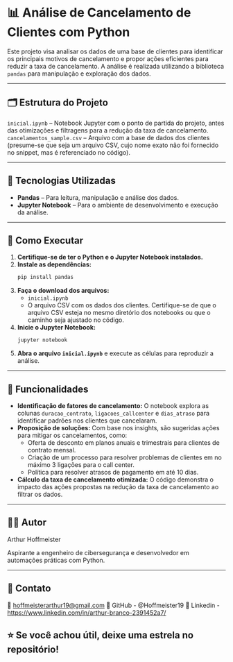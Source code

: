# 📊 Análise de Cancelamento de Clientes com Python

Este projeto visa analisar os dados de uma base de clientes para identificar os principais motivos de cancelamento e propor ações eficientes para reduzir a taxa de cancelamento. A análise é realizada utilizando a biblioteca `pandas` para manipulação e exploração dos dados.

---

## 🗂️ Estrutura do Projeto

`inicial.ipynb` – Notebook Jupyter com o ponto de partida do projeto, antes das otimizações e filtragens para a redução da taxa de cancelamento.
`cancelamentos_sample.csv` – Arquivo com a base de dados dos clientes (presume-se que seja um arquivo CSV, cujo nome exato não foi fornecido no snippet, mas é referenciado no código).

---

## 🔧 Tecnologias Utilizadas

* **Pandas** – Para leitura, manipulação e análise dos dados.
* **Jupyter Notebook** – Para o ambiente de desenvolvimento e execução da análise.

---

## 🚀 Como Executar

1.  **Certifique-se de ter o Python e o Jupyter Notebook instalados.**
2.  **Instale as dependências:**
    ```bash
    pip install pandas
    ```
3.  **Faça o download dos arquivos:**
    * `inicial.ipynb`
    * O arquivo CSV com os dados dos clientes. Certifique-se de que o arquivo CSV esteja no mesmo diretório dos notebooks ou que o caminho seja ajustado no código.
4.  **Inicie o Jupyter Notebook:**
    ```bash
    jupyter notebook
    ```
5.  **Abra o arquivo `inicial.ipynb`** e execute as células para reproduzir a análise.

---

## 📌 Funcionalidades

* **Identificação de fatores de cancelamento:** O notebook explora as colunas `duracao_contrato`, `ligacoes_callcenter` e `dias_atraso` para identificar padrões nos clientes que cancelaram.
* **Proposição de soluções:** Com base nos insights, são sugeridas ações para mitigar os cancelamentos, como:
    * Oferta de desconto em planos anuais e trimestrais para clientes de contrato mensal.
    * Criação de um processo para resolver problemas de clientes em no máximo 3 ligações para o call center.
    * Política para resolver atrasos de pagamento em até 10 dias.
* **Cálculo da taxa de cancelamento otimizada:** O código demonstra o impacto das ações propostas na redução da taxa de cancelamento ao filtrar os dados.

---

## 👨‍💻 Autor

Arthur Hoffmeister

Aspirante a engenheiro de cibersegurança e desenvolvedor em automações práticas com Python.

---

## 📍 Contato
📧 hoffmeisterarthur19@gmail.com
🔗 GitHub - @Hoffmeister19
🍳 Linkedin - https://www.linkedin.com/in/arthur-branco-2391452a7/

## ⭐ Se você achou útil, deixe uma estrela no repositório!
